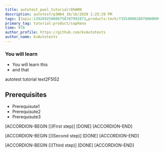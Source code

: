 ```yaml
---
title: autotest_pool_tutorialr8hW0N
description: autotestrp3W64_10/16/2020 1:25:29 PM
tags: [topic:139269250608756787992873,products:tech/73554900100700000996,tutorial:experience/advanced]
primary_tag: tutorial:product/sapHana
time: 978
author_profile: https://github.com/ksAutotests
author_name: ksAutotests
---
```

### You will learn
- You will learn this
- and that

autotest tutorial text2F5l52

## Prerequisites
- Prerequisute1
- Prerequisute2
- Prerequisute3

[ACCORDION-BEGIN [](First step)]
[DONE]
[ACCORDION-END]

[ACCORDION-BEGIN [](Second step)]
[DONE]
[ACCORDION-END]

[ACCORDION-BEGIN [](Third step)]
[DONE]
[ACCORDION-END]

